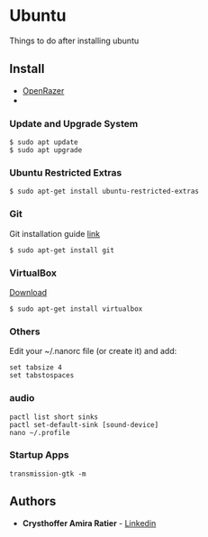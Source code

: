# Ubuntu

Things to do after installing ubuntu

## Install

* [OpenRazer](https://openrazer.github.io/)
* 

### Update and Upgrade System

```
$ sudo apt update
$ sudo apt upgrade
```

### Ubuntu Restricted Extras

```
$ sudo apt-get install ubuntu-restricted-extras
```

### Git

Git installation guide [link](https://git-scm.com/download/linux)

```
$ sudo apt-get install git
```

### VirtualBox

[Download](https://www.virtualbox.org/wiki/Linux_Downloads)

```
$ sudo apt-get install virtualbox
```

### Others

Edit your ~/.nanorc file (or create it) and add:

```
set tabsize 4
set tabstospaces
```

### audio

```
pactl list short sinks
pactl set-default-sink [sound-device]
nano ~/.profile
```

### Startup Apps

```
transmission-gtk -m
```

## Authors

* **Crysthoffer Amira Ratier** - [Linkedin](https://www.linkedin.com/in/crysthofferatier/)
